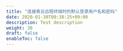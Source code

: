 ```yaml
---
title: "连接青云远程终端时的默认登录用户名和密码"
date: 2020-01-30T00:38:25+09:00
description: Test description
weight: 30
draft: false
enableToc: false
---
```


